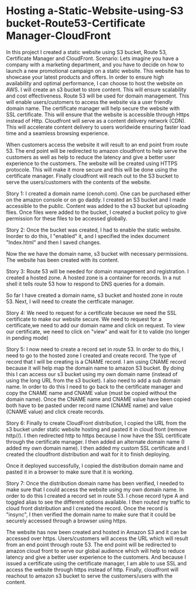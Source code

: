 # Hosting a-Static-Website-using-S3 bucket-Route53-Certificate Manager-CloudFront

In this project I created a static website using S3 bucket, Route 53, Certificate Manager and CloudFront.
Scenario: Lets imagine you have a company with a marketing department, and you have to decide on how to launch a new promotional campaign on a static website. This website has to showcase your latest products and offers. 
In order to ensure high availability and optimal performance, I can choose to host the website on AWS.
I will create an s3 bucket to store content. This will ensure scalability and cost effectiveness.
Route 53 will be used for domain management. This will enable users/customers to access the website via a user friendly domain name.
The certificate manager will help secure the website with SSL certificate. This will ensure that the website is accessible through Https instead of Http.
Cloudfront will serve as a content delivery network (CDN). This will accelerate content delivery to users worldwide ensuring faster load time and a seamless browsing experience.

When customers access the website it will result to an end point from route 53. The end point will be redirected to amazon cloudfront to help serve the customers as well as help to reduce the latency and give a better user experience to the customers. The website will be created using HTTPS protocole. This will make it more secure and this will be done using the certificate manager. Finally cloudfront will reach out to the S3 bucket to serve the users/customers with the contents of the website. 

Story 1: I created a domain name (cenoh.com). One can be purchased either on the amazon console or on go daddy. I created an S3 bucket and I made accessible to the public. Content was added to the s3 bucket but uploading flies. Once files were added to the bucket, I created a bucket policy to give permission for these files to be accessed globally. 

Story 2: Once the bucket was created, I had to enable the static website. Inorder to do this, I "enabled" it, and I specified the index document "Index.html" and then I saved changes.

Now the we have the domain name, s3 bucket with necessary permissions. The website has been created with its content.

Story 3: Route 53 will be needed for domain management and registration. I created a hosted zone. A hosted zone is a container for records. In a nut shell it tells route 53 how to respond to DNS queries for a domain.

So far I have created a domain name, s3 bucket and hosted zone in route 53. Next, I will need to create the certficate manager.

Story 4: We need to request for a certificate because we need the SSL certificate to make our website secure. We need to request for a certificate,we need to add our domain name and click on request. To view our certificate, we need to click on "view" and wait for it to valide (no longer in pending mode) 

Story 5: I now need to create a record set in route 53. In order to do this, I need to go to the hosted zone I created and create record. The type of record that I will be creating is a CNAME record. I am using CNAME record because it will help map the domain name to amazon S3 bucket. By doing this I can access our s3 bucket using my own domain name (instead of using the long URL from the s3 bucket). I also need to add a sub domain name. In order to do this I need to go back to the certificate manager and copy the CNAME name and CNAME value (must be copied without the domain name). Once the CNAME name and CNAME value have been copied both have to be pasted under record name (CNAME name) and value (CNAME value) and click create records. 

Story 6: Finally to create CloudFront distribution, I copied the URL from the s3 bucket under static website hosting and pasted it in cloud front (remove http//). I then redirected http to https because I now have the SSL certificate through the certificate manager. I then added an alternate domain name (I added my own domain name). I then added my custom SSL certificate and I created the cloudfront distribution and wait for it to finish deploying.

Once it deployed successfully, I copied the distribution domain name and pasted it in a browser to make sure that it is working. 

Story 7: Once the distribution domain name has been verified, I needed to make sure that I could access the website using my own domain name. In order to do this I created a record set in route 53. I chose record type A and toggled alias to see the different options available. I then routed my traffic to cloud front distribution and I created the record. Once the record is "insync", I then verified the domain name to make sure that it could be securely accessed through a browser using https. 


The website has now been created and hosted in Amazon S3 and it can be accessed over https. Users/customers will access the URL which will result from an end point through route 53. The end point will be redirected to amazon cloud front to serve our global audience which will help to reduce latency and give a better user experience to the customers. And because I issued a certificate using the certificate manager, I am able to use SSL and access the website through https instead of http. Finally, cloudfront will reachout to amazon s3 bucket to serve the customers/users with the content. 


